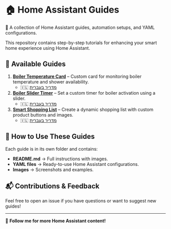 # 🏠 Home Assistant Guides  
🚀 A collection of Home Assistant guides, automation setups, and YAML configurations.  

This repository contains step-by-step tutorials for enhancing your smart home experience using Home Assistant.  

## 📌 Available Guides  
1. **[Boiler Temperature Card](boiler-temperature-card/README.md)** – Custom card for monitoring boiler temperature and shower availability.
   - 🇮🇱 [מדריך בעברית](boiler-temperature-card/עברית/README.md)  
3. **[Boiler Slider Timer](boiler_slider_timer/README.md)** – Set a custom timer for boiler activation using a slider.
   - 🇮🇱 [מדריך בעברית](boiler_slider_timer/עברית/README.md)  
4. **[Smart Shopping List](smart-shopping-list/README.md)** – Create a dynamic shopping list with custom product buttons and images.  
   - 🇮🇱 [מדריך בעברית](smart-shopping-list/עברית/README.md)  

## 🔹 How to Use These Guides
Each guide is in its own folder and contains:
- **README.md** → Full instructions with images.
- **YAML files** → Ready-to-use Home Assistant configurations.
- **Images** → Screenshots and examples.

## 📬 Contributions & Feedback
Feel free to open an issue if you have questions or want to suggest new guides!

---
🔗 **Follow me for more Home Assistant content!**
